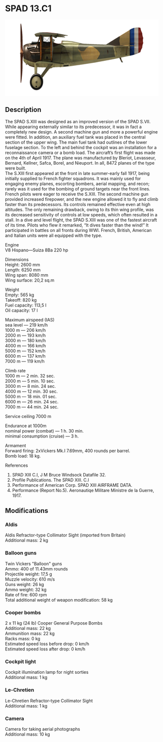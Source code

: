 # SPAD 13.C1  
  
![spad13](../images/spad13.png)  
  
## Description  
  
The SPAD S.XIII was designed as an improved version of the SPAD S.VII. While appearing externally similar to its predecessor, it was in fact a completely new design. A second machine gun and more a powerful engine were fitted. In addition, an auxiliary fuel tank was placed in the central section of the upper wing. The main fuel tank had outlines of the lower fuselage section. To the left and behind the cockpit was an installation for a reconnaissance camera or a bomb load. The aircraft’s first flight was made on the 4th of April 1917. The plane was manufactured by Bleriot, Levasseur, Bernard, Kellner, Safca, Borel, and Nieuport. In all, 8472 planes of the type were built.  
The S.XIII first appeared at the front in late summer-early fall 1917, being initially supplied to French fighter squadrons. It was mainly used for engaging enemy planes, escorting bombers, aerial mapping, and recon; rarely was it used for the bombing of ground targets near the front lines.  
French pilots were eager to receive the S.XIII. The second machine gun provided increased firepower, and the new engine allowed it to fly and climb faster than its predecessors. Its controls remained effective even at high altitudes. The only remaining drawback, owing to its thin wing profile, was its decreased sensitivity of controls at low speeds, which often resulted in a stall. In a dive and level flight, the SPAD S.XIII was one of the fastest aircraft of its time. Pilots who flew it remarked, “It dives faster than the wind!” It participated in battles on all fronts during WWI. French, British, American and Italian units were all equipped with the type.  
  
  
Engine  
V8 Hispano—Suiza 8Ba 220 hp  
  
Dimensions  
Height: 2600 mm  
Length: 6250 mm  
Wing span: 8080 mm  
Wing surface: 20,2 sq.m  
  
Weight  
Empty: 565 kg  
Takeoff: 820 kg  
Fuel capacity: 113,5 l  
Oil capacity: 17 l  
  
Maximum airspeed (IAS)  
sea level — 219 km/h  
1000 m — 206 km/h  
2000 m — 193 km/h  
3000 m — 180 km/h  
4000 m — 166 km/h  
5000 m — 152 km/h  
6000 m — 137 km/h  
7000 m — 119 km/h  
  
Climb rate  
1000 m — 2 min. 32 sec.  
2000 m — 5 min. 10 sec.  
3000 m — 8 min. 24 sec.  
4000 m — 12 min. 30 sec.  
5000 m — 18 min. 01 sec.  
6000 m — 26 min. 24 sec.  
7000 m — 44 min. 24 sec.  
  
Service ceiling 7000 m  
  
Endurance at 1000m  
nominal power (combat) — 1 h. 30 min.  
minimal consumption (cruise) — 3 h.  
  
Armament  
Forward firing:  2хVickers Mk.I 7.69mm,  400 rounds per barrel.  
Bomb load:  18 kg.  
  
References  
1) SPAD XIII C.I, J M Bruce Windsock Datafile 32.  
2) Profile Publications. The SPAD XIII. C.I  
3) Performance of American Corp. SPAD XIII AIRFRAME DATA.  
4) Performance (Report No.5). Aeronautiqe Militare  Ministre de la Guerre, 1917.  
  
## Modifications  
  
  
### Aldis  
  
Aldis Refractor-type Collimator Sight (imported from Britain)  
Additional mass: 2 kg  
  
  
### Balloon guns  
  
Twin Vickers "Balloon" guns  
Ammo: 400 of 11.43mm rounds  
Projectile weight: 17,5 g  
Muzzle velocity: 610 m/s  
Guns weight: 26 kg  
Ammo weight: 32 kg  
Rate of fire: 600 rpm  
Total additional weight of weapon modification: 58 kg  
  
  
### Cooper bombs  
  
2 x 11 kg (24 lb) Cooper General Purpose Bombs  
Additional mass: 22 kg  
Ammunition mass: 22 kg  
Racks mass: 0 kg  
Estimated speed loss before drop: 0 km/h  
Estimated speed loss after drop: 0 km/h  
  
### Cockpit light  
  
Cockpit illumination lamp for night sorties  
Additional mass: 1 kg  
  
  
### Le-Chretien  
  
Le-Chretien Refractor-type Collimator Sight  
Additional mass: 1 kg  
  
  
### Camera  
  
Camera for taking aerial photographs  
Additional mass: 10 kg  
